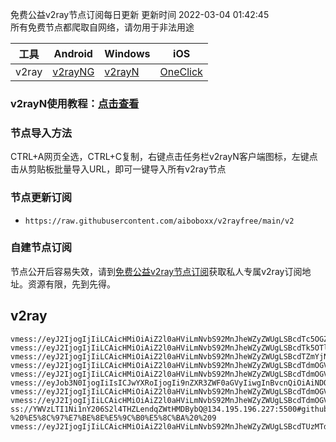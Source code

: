 免费公益v2ray节点订阅每日更新 更新时间 2022-03-04 01:42:45  
所有免费节点都爬取自网络，请勿用于非法用途  

|  工具  | Android  | Windows  | iOS  |
|  ----  | ----   | ----  |----  |
| v2ray  | [v2rayNG](https://github.com/2dust/v2rayNG/releases/download/1.4.12/v2rayNG_1.4.12_arm64-v8a.apk) | [v2rayN](https://github.com/2dust/v2rayN/releases/download/3.27/v2rayN-Core.zip) | [OneClick](https://oneclick.earth/) |
### v2rayN使用教程：[点击查看](https://www.v2rayfree.eu.org/post/free-v2ray/)  
### 节点导入方法  
CTRL+A网页全选，CTRL+C复制，右键点击任务栏v2rayN客户端图标，左键点击从剪贴板批量导入URL，即可一键导入所有v2ray节点  
### 节点更新订阅  
- `https://raw.githubusercontent.com/aiboboxx/v2rayfree/main/v2`  
### 自建节点订阅  
节点公开后容易失效，请到[免费公益v2ray节点订阅](https://www.v2rayfree.eu.org/post/free-v2ray/)获取私人专属v2ray订阅地址。资源有限，先到先得。
## v2ray  
```  
vmess://eyJ2IjogIjIiLCAicHMiOiAiZ2l0aHViLmNvbS92MnJheWZyZWUgLSBcdTc5OGZcdTVlZmFcdTc3MDFcdTUzYTZcdTk1ZThcdTVlMDJcdTc1MzVcdTRmZTEgMSIsICJhZGQiOiAic3hxeGouY24iLCAicG9ydCI6ICIyMTY0IiwgImlkIjogImFiYTUwZGQ0LTU0ODQtM2IwNS1iMTRhLTQ2NjFjYWY4NjJkNSIsICJhaWQiOiAiNCIsICJzY3kiOiAiYXV0byIsICJuZXQiOiAid3MiLCAidHlwZSI6ICJub25lIiwgImhvc3QiOiAic3hxeGouY24iLCAicGF0aCI6ICIvd3MiLCAidGxzIjogInRscyIsICJzbmkiOiAiIn0=
vmess://eyJ2IjogIjIiLCAicHMiOiAiZ2l0aHViLmNvbS92MnJheWZyZWUgLSBcdTk5OTlcdTZlMmZcdTcyNzlcdTUyMmJcdTg4NGNcdTY1M2ZcdTUzM2EgMiIsICJhZGQiOiAiMTE2Lndvd29nZy5jeW91IiwgInBvcnQiOiAiNTIyMTYiLCAiaWQiOiAiMDgxMDM3OTgtNDE0ZS0zMmI2LTg3NDgtMjUwNzczMmQyYzUxIiwgImFpZCI6ICIyIiwgIm5ldCI6ICJ0Y3AiLCAidHlwZSI6ICJub25lIiwgImhvc3QiOiAiMTE2Lndvd29nZy5jeW91IiwgInBhdGgiOiAiIiwgInRscyI6ICIifQ==
vmess://eyJ2IjogIjIiLCAicHMiOiAiZ2l0aHViLmNvbS92MnJheWZyZWUgLSBcdTZmYjNcdTU5MjdcdTUyMjlcdTRlOWEgIDMiLCAiYWRkIjogIjIwMi42MS4xNDEuMTMwIiwgInBvcnQiOiAiNDQzIiwgImlkIjogImFiYTUwZGQ0LTU0ODQtM2IwNS1iMTRhLTQ2NjFjYWY4NjJkNSIsICJhaWQiOiAiNCIsICJuZXQiOiAid3MiLCAidHlwZSI6ICJub25lIiwgImhvc3QiOiAiMjAyLjYxLjE0MS4xMzAiLCAicGF0aCI6ICIvd3MiLCAidGxzIjogInRscyJ9
vmess://eyJ2IjogIjIiLCAicHMiOiAiZ2l0aHViLmNvbS92MnJheWZyZWUgLSBcdTdmOGVcdTU2ZmRcdTVmYjdcdTUxNGJcdTg0MjhcdTY1YWZcdTVkZGVcdThmYmVcdTYyYzlcdTY1YWZQc3ljaHpcdTY1NzBcdTYzNmVcdTRlMmRcdTVmYzMgNCIsICJhZGQiOiAiNDUuMzUuODQuMTYyIiwgInBvcnQiOiAiNDQzIiwgImlkIjogImFiYTUwZGQ0LTU0ODQtM2IwNS1iMTRhLTQ2NjFjYWY4NjJkNSIsICJhaWQiOiAiNCIsICJzY3kiOiAiYXV0byIsICJuZXQiOiAid3MiLCAidHlwZSI6ICJub25lIiwgImhvc3QiOiAiIiwgInBhdGgiOiAiL3dzIiwgInRscyI6ICJ0bHMiLCAic25pIjogIiJ9
vmess://eyJ2IjogIjIiLCAicHMiOiAiZ2l0aHViLmNvbS92MnJheWZyZWUgLSBcdTdmOGVcdTU2ZmRDbG91ZEZsYXJlXHU1MTZjXHU1M2Y4Q0ROXHU4MjgyXHU3MGI5IDUiLCAiYWRkIjogImNsb3VkZmxhcmUuYS15dS54eXoiLCAicG9ydCI6ICI0NDMiLCAiaWQiOiAiYTg5MTA4MzEtZjU2Yi00YWM0LWM2OGYtZTRkZDgzZjcxZTYwIiwgImFpZCI6ICIwIiwgIm5ldCI6ICJ3cyIsICJ0eXBlIjogIm5vbmUiLCAiaG9zdCI6ICJ6ZXJvMi5hLXl1Lnh5eiIsICJwYXRoIjogIi9zYWt1cmEvIiwgInRscyI6ICJ0bHMifQ==
vmess://eyJob3N0IjogIiIsICJwYXRoIjogIi9nZXR3ZWF0aGVyIiwgInBvcnQiOiAiNDQzIiwgInRscyI6ICJ0bHMiLCAicHMiOiAiZ2l0aHViLmNvbS92MnJheWZyZWUgLSBcdTdmOGVcdTU2ZmRDbG91ZEZsYXJlXHU4MjgyXHU3MGI5IDYiLCAiaWQiOiAiZmJlNGQ2NzgtOWIwYS0xMWVjLWFmODQtMDAwMDE3MDIyMDA4IiwgImFkZCI6ICJhcHAuc3NmcmVlLnJ1IiwgInYiOiAiMiIsICJhaWQiOiAiNjQiLCAibmV0IjogIndzIiwgInR5cGUiOiAibm9uZSJ9
vmess://eyJ2IjogIjIiLCAicHMiOiAiZ2l0aHViLmNvbS92MnJheWZyZWUgLSBcdTdmOGVcdTU2ZmRcdTVmYjdcdTUxNGJcdTg0MjhcdTY1YWZcdTVkZGVcdThmYmVcdTYyYzlcdTY1YWZQc3ljaHpcdTY1NzBcdTYzNmVcdTRlMmRcdTVmYzMgNyIsICJhZGQiOiAidWExLnV1djIuY28udWsiLCAicG9ydCI6ICI0NDMiLCAiaWQiOiAiYWJhNTBkZDQtNTQ4NC0zYjA1LWIxNGEtNDY2MWNhZjg2MmQ1IiwgImFpZCI6ICI0IiwgInNjeSI6ICJhdXRvIiwgIm5ldCI6ICJ3cyIsICJ0eXBlIjogIm5vbmUiLCAiaG9zdCI6ICJ1YTEudXV2Mi5jby51ayIsICJwYXRoIjogIi93cyIsICJ0bHMiOiAidGxzIiwgInNuaSI6ICIifQ==
vmess://eyJ2IjogIjIiLCAicHMiOiAiZ2l0aHViLmNvbS92MnJheWZyZWUgLSBcdTdmOGVcdTU2ZmRNaWNyb3NvZnRcdTUxNmNcdTUzZjggOCIsICJhZGQiOiAiMTIyLndvd29nZy5jeW91IiwgInBvcnQiOiAiNTIyMjIiLCAiaWQiOiAiMDgxMDM3OTgtNDE0ZS0zMmI2LTg3NDgtMjUwNzczMmQyYzUxIiwgImFpZCI6ICIyIiwgInNjeSI6ICJhdXRvIiwgIm5ldCI6ICJ0Y3AiLCAidHlwZSI6ICJub25lIiwgImhvc3QiOiAiMTIyLndvd29nZy5jeW91IiwgInBhdGgiOiAiIiwgInRscyI6ICIiLCAic25pIjogIiJ9
ss://YWVzLTI1Ni1nY206S2l4THZLendqZWtHMDBybQ@134.195.196.227:5500#github.com/v2rayfree%20-%20%E5%8C%97%E7%BE%8E%E5%9C%B0%E5%8C%BA%20%209
vmess://eyJ2IjogIjIiLCAicHMiOiAiZ2l0aHViLmNvbS92MnJheWZyZWUgLSBcdTUzMTdcdTdmOGVcdTU3MzBcdTUzM2EgIDEwIiwgImFkZCI6ICJhaGRhZXBoOC5jb20iLCAicG9ydCI6ICI0NDMiLCAiaWQiOiAiYWJhNTBkZDQtNTQ4NC0zYjA1LWIxNGEtNDY2MWNhZjg2MmQ1IiwgImFpZCI6ICI0IiwgInNjeSI6ICJhdXRvIiwgIm5ldCI6ICJ3cyIsICJ0eXBlIjogIm5vbmUiLCAiaG9zdCI6ICJhaGRhZXBoOC5jb20iLCAicGF0aCI6ICIvd3MiLCAidGxzIjogInRscyIsICJzbmkiOiAiIn0=
```